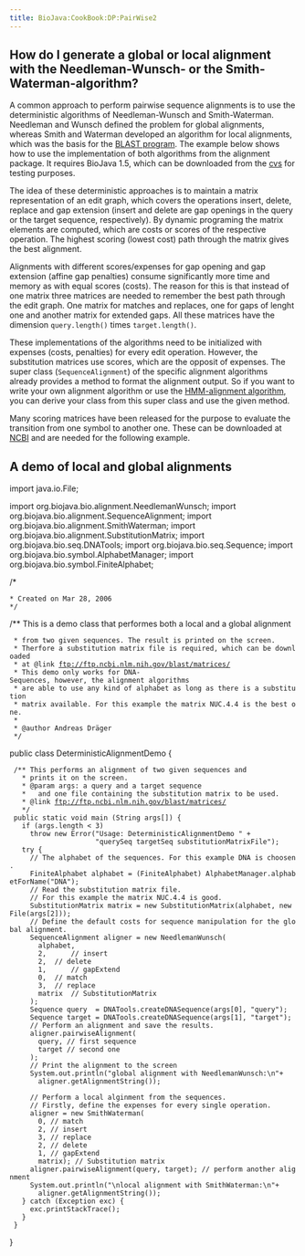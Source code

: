 ```yaml
---
title: BioJava:CookBook:DP:PairWise2
---
```


How do I generate a global or local alignment with the Needleman-Wunsch- or the Smith-Waterman-algorithm?
---------------------------------------------------------------------------------------------------------

A common approach to perform pairwise sequence alignments is to use the
deterministic algorithms of Needleman-Wunsch and Smith-Waterman.
Needleman and Wunsch defined the problem for global alignments, whereas
Smith and Waterman developed an algorithm for local alignments, which
was the basis for the [BLAST program](http://www.ncbi.nih.gov/BLAST/).
The example below shows how to use the implementation of both algorithms
from the alignment package. It requires BioJava 1.5, which can be
downloaded from the [cvs](http://cvs.biojava.org) for testing purposes.

The idea of these deterministic approaches is to maintain a matrix
representation of an edit graph, which covers the operations insert,
delete, replace and gap extension (insert and delete are gap openings in
the query or the target sequence, respectively). By dynamic programing
the matrix elements are computed, which are costs or scores of the
respective operation. The highest scoring (lowest cost) path through the
matrix gives the best alignment.

Alignments with different scores/expenses for gap opening and gap
extension (affine gap penalties) consume significantly more time and
memory as with equal scores (costs). The reason for this is that instead
of one matrix three matrices are needed to remember the best path
through the edit graph. One matrix for matches and replaces, one for
gaps of lenght one and another matrix for extended gaps. All these
matrices have the dimension `query.length()` times `target.length()`.

These implementations of the algorithms need to be initialized with
expenses (costs, penalties) for every edit operation. However, the
substitution matrices use scores, which are the opposit of expenses. The
super class (`SequenceAlignment`) of the specific alignment algorithms
already provides a method to format the alignment output. So if you want
to write your own alignment algorithm or use the [HMM-alignment
algorithm](http://biojava.org/wiki/BioJava:CookBook:DP:PairWise), you
can derive your class from this super class and use the given method.

Many scoring matrices have been released for the purpose to evaluate the
transition from one symbol to another one. These can be downloaded at
[NCBI](ftp://ftp.ncbi.nlm.nih.gov/blast/matrices/) and are needed for
the following example.

A demo of local and global alignments
-------------------------------------

<java> import java.io.File;

import org.biojava.bio.alignment.NeedlemanWunsch; import
org.biojava.bio.alignment.SequenceAlignment; import
org.biojava.bio.alignment.SmithWaterman; import
org.biojava.bio.alignment.SubstitutionMatrix; import
org.biojava.bio.seq.DNATools; import org.biojava.bio.seq.Sequence;
import org.biojava.bio.symbol.AlphabetManager; import
org.biojava.bio.symbol.FiniteAlphabet;

/\*

`* Created on Mar 28, 2006`  
`*/`

/\*\* This is a demo class that performes both a local and a global
alignment

` * from two given sequences. The result is printed on the screen. `  
` * Therfore a substitution matrix file is required, which can be downloaded`  
` * at @link `[`ftp://ftp.ncbi.nlm.nih.gov/blast/matrices/`](ftp://ftp.ncbi.nlm.nih.gov/blast/matrices/)  
` * This demo only works for DNA-Sequences, however, the alignment algorithms`  
` * are able to use any kind of alphabet as long as there is a substitution`  
` * matrix available. For this example the matrix NUC.4.4 is the best one.`  
` *`  
` * @author Andreas Dräger`  
` */`

public class DeterministicAlignmentDemo {

` /** This performs an alignment of two given sequences and `  
`   * prints it on the screen.`  
`   * @param args: a query and a target sequence `  
`   *   and one file containing the substitution matrix to be used.`  
`   * @link `[`ftp://ftp.ncbi.nlm.nih.gov/blast/matrices/`](ftp://ftp.ncbi.nlm.nih.gov/blast/matrices/)  
`   */`  
` public static void main (String args[]) {`  
`   if (args.length < 3)`  
`     throw new Error("Usage: DeterministicAlignmentDemo " +`  
`                     "querySeq targetSeq substitutionMatrixFile");`  
`   try {`  
`     // The alphabet of the sequences. For this example DNA is choosen.`  
`     FiniteAlphabet alphabet = (FiniteAlphabet) AlphabetManager.alphabetForName("DNA");`  
`     // Read the substitution matrix file. `  
`     // For this example the matrix NUC.4.4 is good.`  
`     SubstitutionMatrix matrix = new SubstitutionMatrix(alphabet, new File(args[2]));`  
`     // Define the default costs for sequence manipulation for the global alignment.`  
`     SequenceAlignment aligner = new NeedlemanWunsch( `  
`       alphabet, `  
`       2,      // insert`  
`       2,  // delete`  
`       1,      // gapExtend`  
`       0,  // match`  
`       3,  // replace`  
`       matrix  // SubstitutionMatrix`  
`     );`  
`     Sequence query  = DNATools.createDNASequence(args[0], "query");`  
`     Sequence target = DNATools.createDNASequence(args[1], "target");`  
`     // Perform an alignment and save the results.`  
`     aligner.pairwiseAlignment(`  
`       query, // first sequence`  
`       target // second one`  
`     );`  
`     // Print the alignment to the screen`  
`     System.out.println("global alignment with NeedlemanWunsch:\n"+`  
`       aligner.getAlignmentString());    `  
`     `  
`     // Perform a local alginment from the sequences. `  
`     // Firstly, define the expenses for every single operation.`  
`     aligner = new SmithWaterman(`  
`       0, // match`  
`       2, // insert`  
`       3, // replace `  
`       2, // delete`  
`       1, // gapExtend`  
`       matrix); // Substitution matrix`  
`     aligner.pairwiseAlignment(query, target); // perform another alignment`  
`     System.out.println("\nlocal alignment with SmithWaterman:\n"+`  
`       aligner.getAlignmentString());`  
`   } catch (Exception exc) {`  
`     exc.printStackTrace();`  
`   }`  
` }`

} </java>
